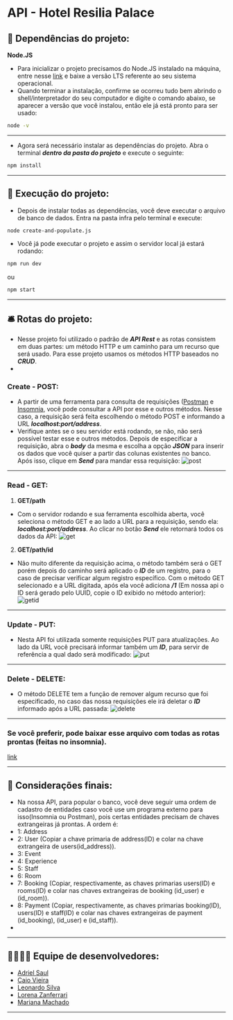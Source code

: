 # API - Hotel Resilia Palace
## 🏨 Dependências do projeto:
  **Node.JS**
- Para inicializar o projeto precisamos do Node.JS instalado na máquina, entre nesse [link](https://nodejs.org/en/) e baixe a versão LTS referente ao seu sistema operacional.
- Quando terminar a instalação, confirme se ocorreu tudo bem abrindo o shell/interpretador do seu computador e digite o comando abaixo, se aparecer a versão que você instalou, então ele já está pronto para ser usado:
```bash
node -v
```

***
- Agora será necessário instalar as dependências do projeto. Abra o terminal **_dentro da pasta do projeto_** e execute o seguinte:
```bash
npm install
```

***
## 🏩 Execução do projeto:
- Depois de instalar todas as dependências, você deve executar o arquivo de banco de dados. Entra na pasta infra pelo terminal e execute:
```bash
node create-and-populate.js
```
- Você já pode executar o projeto e assim o servidor local já estará rodando:
```bash
npm run dev
```
ou
```bash
npm start
```

***
## 🛎️ Rotas do projeto:
- Nesse projeto foi utilizado o padrão de **_API Rest_** e as rotas consistem em duas partes: um método HTTP e um caminho para um recurso que será usado. Para esse projeto usamos os métodos HTTP baseados no **_CRUD_**.
- 
### Create - **POST**:
- A partir de uma ferramenta para consulta de requisições ([Postman](https://www.postman.com/) e [Insomnia](https://insomnia.rest/), você pode consultar a API por esse e outros métodos. Nesse caso, a requisição será feita escolhendo o método POST e informando a URL **_localhost:port/address_**.
- Verifique antes se o seu servidor está rodando, se não, não será possível testar esse e outros métodos. Depois de especificar a requisição, abra o **_body_** da mesma e escolha a opção **_JSON_** para inserir os dados que você quiser a partir das colunas existentes no banco. Após isso, clique em **_Send_** para mandar essa requisição:
![post]()

***
### Read - **GET**:
1. **GET/path**
- Com o servidor rodando e sua ferramenta escolhida aberta, você seleciona o método GET e ao lado a URL para a requisição, sendo ela: **_localhost:port/address_**. Ao clicar no botão **_Send_** ele retornará todos os dados da API:
![get]()

2. **GET/path/id**
- Não muito diferente da requisição acima, o método também será o GET porém depois do caminho será aplicado o **_ID_** de um registro, para o caso de precisar verificar algum registro específico. Com o método GET selecionado e a URL digitada, após ela você adiciona **_/1_** (Em nossa api o ID será gerado pelo UUID, copie o ID exibido no método anterior):
![getid]()

***
### Update - **PUT**:
- Nesta API foi utilizada somente requisições PUT para atualizações. Ao lado da URL você precisará informar também um **_ID_**, para servir de referência a qual dado será modificado:
![put]()

***
### Delete - **DELETE**:
- O método DELETE tem a função de remover algum recurso que foi especificado, no caso das nossa requisições ele irá deletar o **_ID_** informado após a URL passada:
![delete]()

***
### Se você preferir, pode baixar esse arquivo com todas as rotas prontas (feitas no insomnia).
[link]()

***
## 🛌 Considerações finais:
- Na nossa API, para popular o banco, você deve seguir uma ordem de cadastro de entidades caso você use um programa externo para isso(Insomnia ou Postman), pois certas entidades precisam de chaves extrangeiras já prontas. A ordem é:
- 1: Address
- 2: User (Copiar a chave primaria de address(ID) e colar na chave extrangeira de users(id_address)).
- 3: Event
- 4: Experience
- 5: Staff
- 6: Room
- 7: Booking (Copiar, respectivamente, as chaves primarias users(ID) e rooms(ID) e colar nas chaves extrangeiras de booking (id_user) e (id_room)).
- 8: Payment (Copiar, respectivamente, as chaves primarias booking(ID), users(ID) e staff(ID) e colar nas chaves extrangeiras de payment (id_booking), (id_user) e (id_staff)).
- 
***
## 👨‍💻👩‍💻 Equipe de desenvolvedores:

- <a href = "https://www.linkedin.com/in/adrielsaul/"> Adriel Saul </a>
- <a href = "https://www.linkedin.com/in/caiovieiralima/"> Caio Vieira </a>
- <a href = "https://www.linkedin.com/in/leoosilva/"> Leonardo Silva </a>
- <a href = "https://www.linkedin.com/in/lorena-zanferrari-7a60a9126/"> Lorena Zanferrari </a>
- <a href = "https://www.linkedin.com/in/marianamachado9/"> Mariana Machado </a>
***
